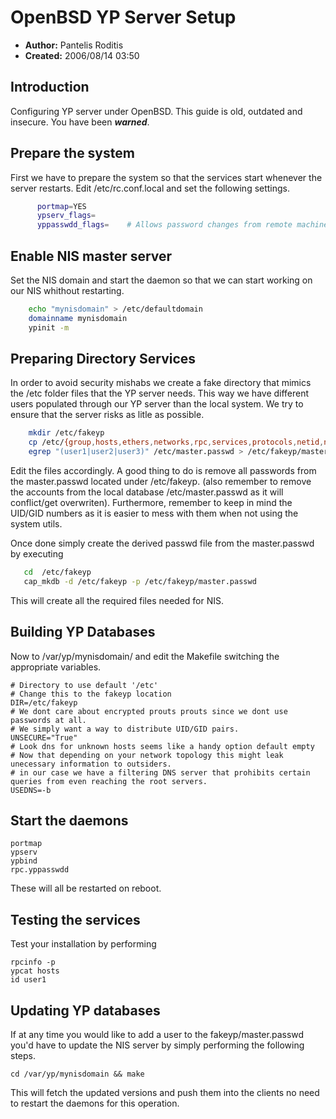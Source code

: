 # OpenBSD YP Server Setup
* **Author:** Pantelis Roditis
* **Created:**  2006/08/14 03:50

## Introduction
Configuring YP server under OpenBSD. This guide is old, outdated and insecure. You have been ___warned___.

## Prepare the system
First we have to prepare the system so that the services start whenever the server restarts.
Edit /etc/rc.conf.local and set the following settings.
```sh
      portmap=YES
      ypserv_flags=
      yppasswdd_flags=    # Allows password changes from remote machines
```

## Enable NIS master server
Set the NIS domain and start the daemon so that we can start working on our NIS whithout restarting.

```sh
    echo "mynisdomain" > /etc/defaultdomain
    domainname mynisdomain
    ypinit -m
```

## Preparing Directory Services
In order to avoid security mishabs we create a fake directory that mimics the /etc folder files that the YP server needs. This way we have different users populated through our YP server than the local system. We try to ensure that the server risks as litle as possible.

```sh
    mkdir /etc/fakeyp
    cp /etc/{group,hosts,ethers,networks,rpc,services,protocols,netid,netgroup,aliases} /etc/fakeyp
    egrep "(user1|user2|user3)" /etc/master.passwd > /etc/fakeyp/master.passwd
```

Edit the files accordingly. A good thing to do is remove all passwords from the master.passwd located under /etc/fakeyp. (also remember to remove the accounts from the local database /etc/master.passwd as it will conflict/get overwriten). Furthermore, remember to keep in mind the UID/GID numbers as it is easier to mess with them when not using the system utils.

Once done simply create the derived passwd file from the master.passwd by executing
```sh
   cd  /etc/fakeyp
   cap_mkdb -d /etc/fakeyp -p /etc/fakeyp/master.passwd
```

This will create all the required files needed for NIS.

## Building YP Databases
Now to /var/yp/mynisdomain/ and edit the Makefile switching the appropriate variables.
```
# Directory to use default '/etc'
# Change this to the fakeyp location
DIR=/etc/fakeyp
# We dont care about encrypted prouts prouts since we dont use passwords at all.
# We simply want a way to distribute UID/GID pairs.
UNSECURE="True"
# Look dns for unknown hosts seems like a handy option default empty
# Now that depending on your network topology this might leak unecessary information to outsiders.
# in our case we have a filtering DNS server that prohibits certain queries from even reaching the root servers.
USEDNS=-b
```

## Start the daemons
```
portmap
ypserv
ypbind
rpc.yppasswdd
```
These will all be restarted on reboot.

## Testing the services
Test your installation by performing

```
rpcinfo -p
ypcat hosts
id user1
```

## Updating YP databases
If at any time you would like to add a user to the fakeyp/master.passwd you'd have to update the NIS server by simply performing the following steps.

```
cd /var/yp/mynisdomain && make
```

This will fetch the updated versions and push them into the clients no need to restart the daemons for this operation.
